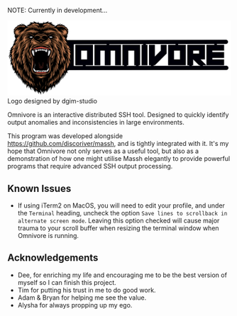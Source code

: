 NOTE: Currently in development...

![Designed by dgim-studio / Freepik](https://github.com/DiscoRiver/omnivore/blob/main/asset/omnivore_logo.png)
Logo designed by dgim-studio

Omnivore is an interactive distributed SSH tool. Designed to quickly identify output anomalies and inconsistencies in large environments.

This program was developed alongside https://github.com/discoriver/massh, and is tightly integrated with it. It's my hope that Omnivore not only serves as a useful tool, but also as a demonstration of how one might utilise Massh elegantly to provide powerful programs that require advanced SSH output processing.

## Known Issues

- If using iTerm2 on MacOS, you will need to edit your profile, and under the `Terminal` heading, uncheck the option `Save lines to scrollback in alternate screen mode`. Leaving this option checked will cause major trauma to your scroll buffer when resizing the terminal window when Omnivore is running.

## Acknowledgements

- Dee, for enriching my life and encouraging me to be the best version of myself so I can finish this project.
- Tim for putting his trust in me to do good work.
- Adam & Bryan for helping me see the value.
- Alysha for always propping up my ego.



